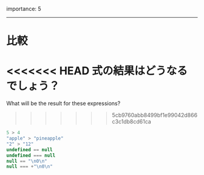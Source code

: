 importance: 5

---

# 比較

<<<<<<< HEAD
式の結果はどうなるでしょう？
=======
What will be the result for these expressions?
>>>>>>> 5cb9760abb8499bf1e99042d866c3c1db8cd61ca

```js no-beautify
5 > 4
"apple" > "pineapple"
"2" > "12"
undefined == null
undefined === null
null == "\n0\n"
null === +"\n0\n"
```
